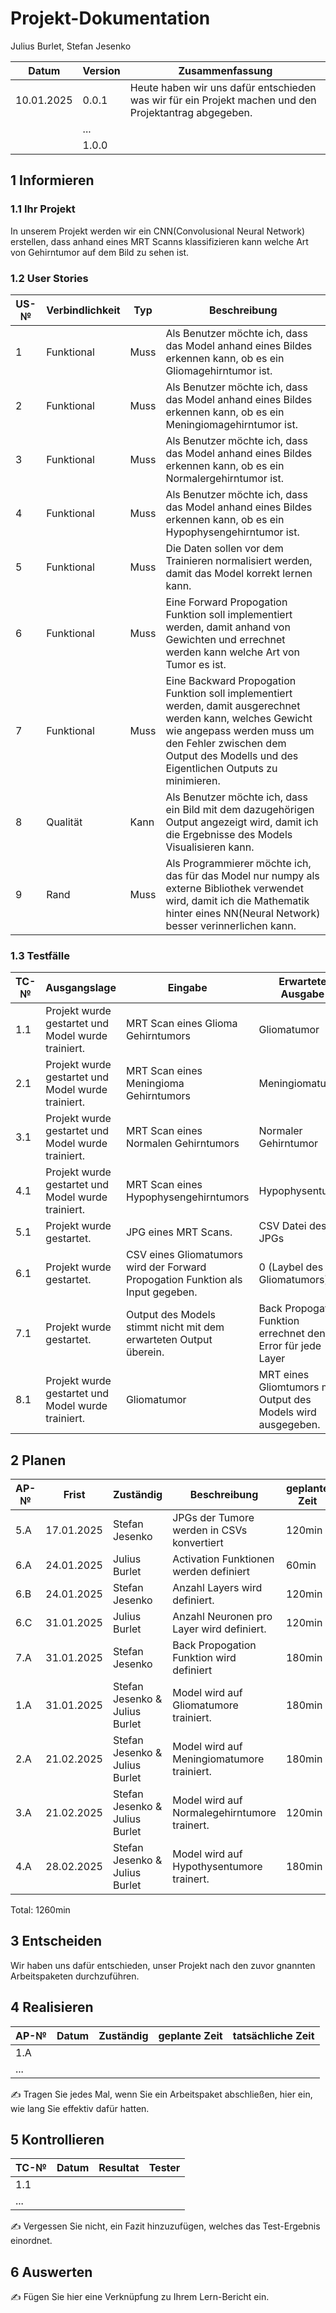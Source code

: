 # Projekt-Dokumentation



Julius Burlet, Stefan Jesenko

| Datum | Version | Zusammenfassung                                              |
| ----- | ------- | ------------------------------------------------------------ |
|10.01.2025| 0.0.1 |Heute haben wir uns dafür entschieden was wir für ein Projekt machen und den Projektantrag abgegeben.|
|       | ...     ||
|       | 1.0.0   ||

## 1 Informieren

### 1.1 Ihr Projekt

In unserem Projekt werden wir ein CNN(Convolusional Neural Network) erstellen, dass anhand eines MRT Scanns klassifizieren kann welche Art von Gehirntumor auf dem Bild zu sehen ist.

### 1.2 User Stories

| US-№ | Verbindlichkeit | Typ  | Beschreibung                       |
| ---- | --------------- | ---- | ---------------------------------- |
| 1    |Funktional|Muss|Als Benutzer möchte ich, dass das Model anhand eines Bildes erkennen kann, ob es ein Gliomagehirntumor ist.|
| 2    |Funktional|Muss|Als Benutzer möchte ich, dass das Model anhand eines Bildes erkennen kann, ob es ein Meningiomagehirntumor ist.|
| 3    |Funktional|Muss|Als Benutzer möchte ich, dass das Model anhand eines Bildes erkennen kann, ob es ein Normalergehirntumor ist.|
| 4    |Funktional|Muss|Als Benutzer möchte ich, dass das Model anhand eines Bildes erkennen kann, ob es ein Hypophysengehirntumor ist.|
| 5    |Funktional|Muss|Die Daten sollen vor dem Trainieren normalisiert werden, damit das Model korrekt lernen kann.|
| 6    |Funktional|Muss|Eine Forward Propogation Funktion soll implementiert werden, damit anhand von Gewichten und errechnet werden kann welche Art von Tumor es ist.|
| 7    |Funktional|Muss|Eine Backward Propogation Funktion soll implementiert werden, damit ausgerechnet werden kann, welches Gewicht wie angepass werden muss um den Fehler zwischen dem Output des Modells und des Eigentlichen Outputs zu minimieren.|
| 8    |Qualität|Kann|Als Benutzer möchte ich, dass ein Bild mit dem dazugehörigen Output angezeigt wird, damit ich die Ergebnisse des Models Visualisieren kann.|
| 9    |Rand|Muss|Als Programmierer möchte ich, das für das Model nur numpy als externe Bibliothek verwendet wird, damit ich die Mathematik hinter eines NN(Neural Network) besser verinnerlichen kann.|




### 1.3 Testfälle

| TC-№ | Ausgangslage | Eingabe | Erwartete Ausgabe |
| ---- | ------------ | ------- | ----------------- |
| 1.1  |Projekt wurde gestartet und Model wurde trainiert.|MRT Scan eines Glioma Gehirntumors|Gliomatumor|
| 2.1  |Projekt wurde gestartet und Model wurde trainiert.|MRT Scan eines Meningioma Gehirntumors|Meningiomatumor|
| 3.1  |Projekt wurde gestartet und Model wurde trainiert.|MRT Scan eines Normalen Gehirntumors|Normaler Gehirntumor|
| 4.1  |Projekt wurde gestartet und Model wurde trainiert.|MRT Scan eines Hypophysengehirntumors|Hypophysentumor|
| 5.1  |Projekt wurde gestartet.|JPG eines MRT Scans.|CSV Datei des JPGs|
| 6.1  |Projekt wurde gestartet.|CSV eines Gliomatumors wird der Forward Propogation Funktion als Input gegeben.| 0 (Laybel des Gliomatumors)|
| 7.1  |Projekt wurde gestartet.|Output des Models stimmt nicht mit dem erwarteten Output überein.|Back Propogation Funktion errechnet den Error für jede Layer|
| 8.1  |Projekt wurde gestartet und Model wurde trainiert.|Gliomatumor|MRT eines Gliomtumors mit Output des Models wird ausgegeben.|




## 2 Planen

| AP-№ | Frist | Zuständig | Beschreibung | geplante Zeit |
| ---- | ----- | --------- | ------------ | ------------- |
| 5.A  |17.01.2025|Stefan Jesenko|JPGs der Tumore werden in CSVs konvertiert|120min|
| 6.A |24.01.2025|Julius Burlet|Activation Funktionen werden definiert|60min|
| 6.B |24.01.2025|Stefan Jesenko|Anzahl Layers wird definiert.|120min|
| 6.C |31.01.2025|Julius Burlet|Anzahl Neuronen pro Layer wird definiert.|120min|
| 7.A |31.01.2025|Stefan Jesenko|Back Propogation Funktion wird definiert|180min|
| 1.A |31.01.2025|Stefan Jesenko & Julius Burlet|Model wird auf Gliomatumore trainiert.|180min|
| 2.A |21.02.2025|Stefan Jesenko & Julius Burlet|Model wird auf Meningiomatumore trainiert.|180min|
| 3.A |21.02.2025|Stefan Jesenko & Julius Burlet|Model wird auf Normalegehirntumore trainert.|120min|
| 4.A |28.02.2025|Stefan Jesenko & Julius Burlet|Model wird auf Hypothysentumore trainert.|180min|

Total: 1260min



## 3 Entscheiden

Wir haben uns dafür entschieden, unser Projekt nach den zuvor gnannten Arbeitspaketen durchzuführen.

## 4 Realisieren

| AP-№ | Datum | Zuständig | geplante Zeit | tatsächliche Zeit |
| ---- | ----- | --------- | ------------- | ----------------- |
| 1.A  |       |           |               |                   |
| ...  |       |           |               |                   |

✍️ Tragen Sie jedes Mal, wenn Sie ein Arbeitspaket abschließen, hier ein, wie lang Sie effektiv dafür hatten.

## 5 Kontrollieren

| TC-№ | Datum | Resultat | Tester |
| ---- | ----- | -------- | ------ |
| 1.1  |       |          |        |
| ...  |       |          |        |

✍️ Vergessen Sie nicht, ein Fazit hinzuzufügen, welches das Test-Ergebnis einordnet.

## 6 Auswerten

✍️ Fügen Sie hier eine Verknüpfung zu Ihrem Lern-Bericht ein.

